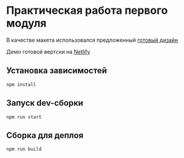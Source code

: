 # Практическая работа первого модуля

В качестве макета использовался предложенный [готовый дизайн](https://www.figma.com/file/jF5fFFzgGOxQeB4CmKWTiE)

Демо готовой вертски на [Netlify](https://nekomant.netlify.app/) 

## Установка зависимостей

```
npm install
```

## Запуск dev-сборки
```
npm run start
```

## Сборка для деплоя
```
npm run build
```